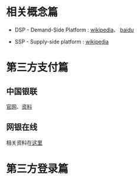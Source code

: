 # 相关概念篇

* DSP - Demand-Side Platform : [wikipedia](http://en.wikipedia.org/wiki/Demand-side_platform)、 [baidu](http://baike.baidu.com/view/8103074.htm)

* SSP - Supply-side platform : [wikipedia](http://en.wikipedia.org/wiki/Supply-side_platform)



# 第三方支付篇

## 中国银联
[官网](https://www.95516.com/)、[资料](https://merchant.unionpay.com/portal/pages/login/download.jsp?locale=zh_CN)

## 网银在线
相关资料在[这里](http://www.chinabank.com.cn/gateway/help.jsp)


# 第三方登录篇